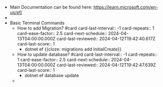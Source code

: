 - Main Documentation can be found here: https://learn.microsoft.com/en-us/ef/
-
- Basic Terminal Commands
	- How to add Migration? #card
	  card-last-interval:: -1
	  card-repeats:: 1
	  card-ease-factor:: 2.5
	  card-next-schedule:: 2024-04-13T04:00:00.000Z
	  card-last-reviewed:: 2024-04-12T19:42:40.617Z
	  card-last-score:: 1
		- dotnet ef {{cloze: migrations add InitialCreate}}
	- How to update database? #card
	  card-last-interval:: -1
	  card-repeats:: 1
	  card-ease-factor:: 2.5
	  card-next-schedule:: 2024-04-13T04:00:00.000Z
	  card-last-reviewed:: 2024-04-12T19:42:47.639Z
	  card-last-score:: 1
		- dotnet ef database update
	-